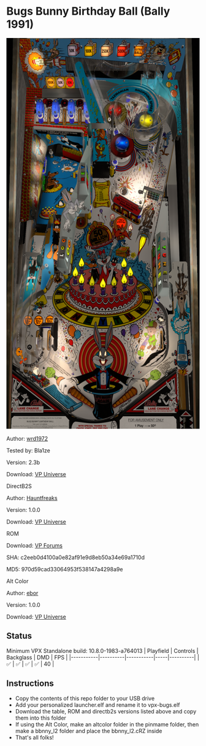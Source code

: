 # Bugs Bunny Birthday Ball (Bally 1991)

![Table Preview](https://github.com/Bla1ze/vpx-images/blob/main/vpx-bugs.png)

Author: [wrd1972](https://vpuniverse.com/profile/7788-wrd1972/) 

Tested by: Bla1ze

Version: 2.3b

Download: [VP Universe](https://vpuniverse.com/files/file/14364-bugs-bunnys-birthday-ball-bally-1991/)

DirectB2S

Author: [Hauntfreaks](https://vpuniverse.com/profile/5216-hauntfreaks/)  

Version: 1.0.0

Download: [VP Universe](https://vpuniverse.com/files/file/17218-bugs-bunny-birthday-ball-bally-1989-alt-b2s-with-full-dmd/)

ROM

Download: [VP Forums](https://www.vpforums.org/index.php?app=downloads&showfile=954)

SHA: c2eeb0d4100a0e82af91e9d8eb50a34e69a1710d

MD5: 970d59cad33064953f538147a4298a9e

Alt Color

Author: [ebor](https://vpuniverse.com/profile/29168-ebor/)  

Version: 1.0.0

Download: [VP Universe](https://vpuniverse.com/files/file/15841-bugs-bunny-birthday-ball-bally-1991-dmd-64-colors-serum-format/)


## Status 

Minimum VPX Standalone build: 10.8.0-1983-a764013
| Playfield | Controls | Backglass | DMD | FPS | 
|-----------|----------|-----------|-----|----------|
| :white_check_mark: | :white_check_mark: | :white_check_mark: | :white_check_mark: | 40 |

## Instructions

- Copy the contents of this repo folder to your USB drive
- Add your personalized launcher.elf and rename it to vpx-bugs.elf
- Download the table, ROM and directb2s versions listed above and copy them into this folder
- If using the Alt Color, make an altcolor folder in the pinmame folder, then make a bbnny_l2 folder and place the bbnny_l2.cRZ inside
- That's all folks!
